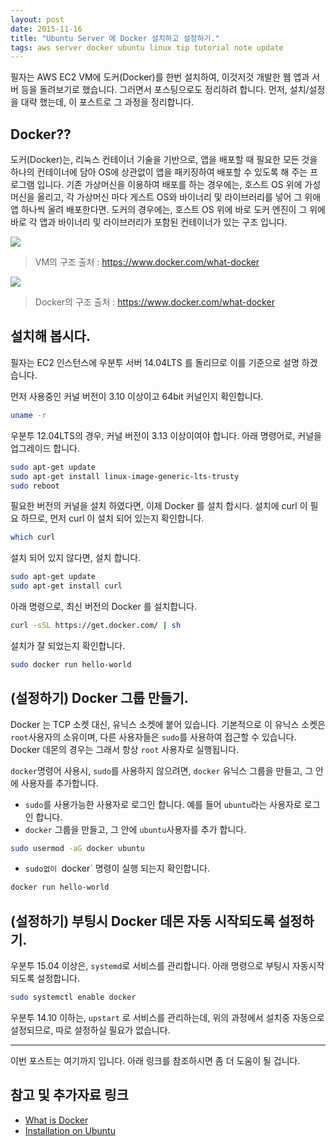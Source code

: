 ```yaml
---
layout: post
date: 2015-11-16
title: "Ubuntu Server 에 Docker 설치하고 설정하기."
tags: aws server docker ubuntu linux tip tutorial note update
---
```


필자는 AWS EC2 VM에 도커(Docker)를 한번 설치하여, 이것저것 개발한 웹 앱과 서버 등을 돌려보기로 했습니다. 그러면서 포스팅으로도 정리하려 합니다. 먼저, 설치/설정을 대략 했는데, 이 포스트로 그 과정을 정리합니다.

## Docker??

도커(Docker)는, 리눅스 컨테이너 기술을 기반으로, 앱을 배포할 때 필요한 모든 것을 하나의 컨테이너에 담아 OS에 상관없이 앱을 패키징하여 배포할 수 있도록 해 주는 프로그램 입니다. 기존 가상머신을 이용하여 배포를 하는 경우에는, 호스트 OS 위에 가성머신을 올리고, 각 가상머신 마다 게스트 OS와 바이너리 및 라이브러리를 넣어 그 위애 앱 하나씩 올려 배포한다면. 도커의 경우에는, 호스트 OS 위에 바로 도커 엔진이 그 위에 바로 각 앱과 바이너리 및 라이브러리가 포함된 컨테이너가 있는 구조 입니다.

<img src="/blogimgs/vm-diagram.png">

> VM의 구조
> 출처 : https://www.docker.com/what-docker

<img src="/blogimgs/docker-diagram.png">

> Docker의 구조
> 출처 : https://www.docker.com/what-docker

## 설치해 봅시다.
필자는 EC2 인스턴스에 우분투 서버 14.04LTS 를 돌리므로 이를 기준으로 설명 하겠습니다.

먼저 사용중인 커널 버전이 3.10 이상이고 64bit 커널인지 확인합니다.

```bash
uname -r
```

우분투 12.04LTS의 경우, 커널 버전이 3.13 이상이여야 합니다. 아래 명령어로, 커널을 업그레이드 합니다.

```bash
sudo apt-get update
sudo apt-get install linux-image-generic-lts-trusty
sudo reboot
```

필요한 버전의 커널을 설치 하였다면, 이제 Docker 를 설치 합시다. 설치에 curl 이 필요 하므로, 먼저 curl 이 설치 되어 있는지 확인합니다.

```bash
which curl
```

설치 되어 있지 않다면, 설치 합니다.

```bash
sudo apt-get update
sudo apt-get install curl
```

아래 명령으로, 최신 버전의 Docker 를 설치합니다.

```bash
curl -sSL https://get.docker.com/ | sh
```

설치가 잘 되었는지 확인합니다.

```bash
sudo docker run hello-world
```


## (설정하기) Docker 그룹 만들기.
Docker 는 TCP 소켓 대신, 유닉스 소켓에 붙어 있습니다. 기본적으로 이 유닉스 소켓은 `root`사용자의 소유이며,
다른 사용자들은 `sudo`를 사용하여 접근할 수 있습니다. Docker 데몬의 경우는 그래서 항상 `root` 사용자로 실행됩니다.

`docker`명령어 사용시, `sudo`를 사용하지 않으려면, `docker` 유닉스 그룹을 만들고, 그 안에 사용자를 추가합니다.

 - `sudo`를 사용가능한 사용자로 로그인 합니다. 예를 들어 `ubuntu`라는 사용자로 로그인 합니다.
 - `docker` 그룹을 만들고, 그 안에 `ubuntu`사용자를 추가 합니다.
 
 ```bash
sudo usermod -aG docker ubuntu
 ```
 - `sudo없이 `docker` 명령이 실행 되는지 확인합니다.
 
 ```bash
 docker run hello-world
 ```

## (설정하기) 부팅시 Docker 데몬 자동 시작되도록 설정하기.

우분투 15.04 이상은, `systemd`로 서비스를 관리합니다. 아래 명령으로 부팅시 자동시작 되도록 설정합니다.

 ```bash
sudo systemctl enable docker
 ```

우분투 14.10 이하는, `upstart` 로 서비스를 관리하는데, 위의 과정에서 설치중 자동으로 설정되므로, 따로 설정하실 필요가 없습니다.

---

이번 포스트는 여기까지 입니다. 아래 링크를 참조하시면 좀 더 도움이 될 겁니다.

## 참고 및 추가자료 링크

 - [What is Docker](https://www.docker.com/what-docker)
 - [Installation on Ubuntu](https://docs.docker.com/v1.8/installation/ubuntulinux)
